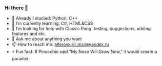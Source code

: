 ### Hi there 👋

- 💠 Already I studied: Python, C++
- 📗 I’m currently learning: C#, HTML&CSS
- 🤔 I’m looking for help with Classic Pong: testing, suggestions, adding features and etc.
- 💬 Ask me about anything you want
- 📫 How to reach me: alferovkirill.mai@yandex.ru
- ⚡ Fun fact: If Pinocchio said “My Nose Will Grow Now,” it would create a paradox.
<br><br><br><br>
<!--
![image](https://raw.githubusercontent.com/AlferovKirill/AlferovKirill/main/GIFs/A2.webp)
![image](https://raw.githubusercontent.com/AlferovKirill/AlferovKirill/main/GIFs/A1.webp)
![image](https://raw.githubusercontent.com/AlferovKirill/AlferovKirill/main/GIFs/A3.webp)-->
